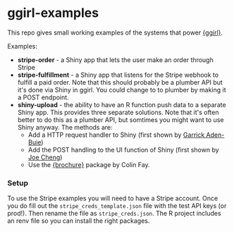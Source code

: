 # ggirl-examples

This repo gives small working examples of the systems that power [{ggirl}](https://github.com/jnolis/ggirl).

Examples:
* __stripe-order__ - a Shiny app that lets the user make an order through Stripe
* __stripe-fulfillment__ - a Shiny app that listens for the Stripe webhook to fulfill a paid order. Note that this should probably be a plumber API but it's done via Shiny in ggirl.
You could change to to plumber by making it a POST endpoint.
* __shiny-upload__ - the ability to have an R function push data to a separate Shiny app. This provides three separate solutions. Note that it's often better to do this as a plumber API, but
somtimes you might want to use Shiny anyway. The methods are:
  * Add a HTTP request handler to Shiny (first shown by [Garrick Aden-Buie](https://gist.github.com/gadenbuie/c19cf997467930729ec9acaf98a150fb))
  * Add the POST handling to the UI function of Shiny (first shown by [Joe Cheng](https://gist.github.com/jcheng5/2aaff19e67079840350d08361fe7fb20))
  * Use the [{brochure}](https://github.com/ColinFay/brochure) package by Colin Fay.

### Setup

To use the Stripe examples you will need to have a Stripe account. Once you do fill out the `stripe_creds_template.json` file with the test API keys (or prod!). Then rename the file as `stripe_creds.json`. The R project includes an renv file so you can install the right packages.
